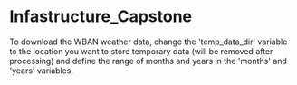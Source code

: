 # Infastructure_Capstone
To download the WBAN weather data, change the 'temp_data_dir' variable to the location you want to store temporary data (will be removed after processing) and define the range of months and years in the 'months' and 'years' variables.
